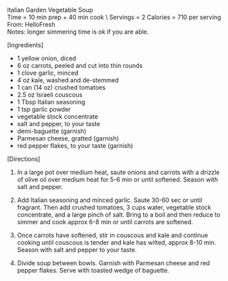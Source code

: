 Italian Garden Vegetable Soup \
Time = 10 min prep + 40 min cook \ 
Servings = 2
Calories = 710 per serving  \
From: HelloFresh \
Notes: longer simmering time is ok if you are able. 

[Ingredients]
- 1 yellow onion, diced
- 6 oz carrots, peeled and cut into thin rounds
- 1 clove garlic, minced
- 4 oz kale, washed and de-stemmed
- 1 can (14 oz) crushed tomatoes
- 2.5 oz Israeli couscous
- 1 Tbsp Italian seasoning
- 1 tsp garlic powder
- vegetable stock concentrate
- salt and pepper, to your taste
- demi-baguette (garnish)
- Parmesan cheese, gratted (garnish)
- red pepper flakes, to your taste (garnish)


[Directions]

1. In a large pot over medium heat, saute onions and carrots with a drizzle of olive oil over medium heat for 5-6 min or until softened. Season with salt and pepper.

2. Add Italian seasoning and minced garlic. Saute 30-60 sec or until fragrant. Then add crushed tomatoes, 3 cups water, vegetable stock concentrate, and a large pinch of salt. Bring to a boil and then reduce to simmer and cook approx 6-8 min or until carrots are softened. 

3. Once carrots have softened, stir in couscous and kale and continue cooking until couscous is tender and kale has wilted, approx 8-10 min. Season with salt and pepper to your taste. 

4. Divide soup between bowls. Garnish with Parmesan cheese and red pepper flakes. Serve with toasted wedge of baguette. 